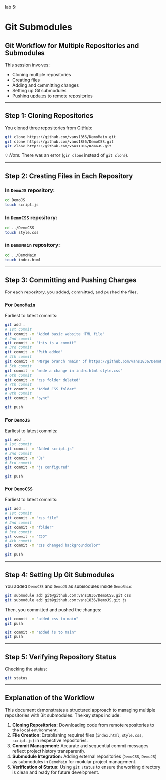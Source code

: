 lab 5:

# **Git Submodules**

## **Git Workflow for Multiple Repositories and Submodules**

This session involves:

- Cloning multiple repositories
- Creating files
- Adding and committing changes
- Setting up Git submodules
- Pushing updates to remote repositories

---

## **Step 1: Cloning Repositories**

You cloned three repositories from GitHub:

```sh
git clone https://github.com/vans1836/DemoMain.git
git clone https://github.com/vans1836/DemoCSS.git
git clone https://github.com/vans1836/DemoJS.git
```

💡 *Note:* There was an error (`gir clone` instead of `git clone`).

---

## **Step 2: Creating Files in Each Repository**

### In `DemoJS` repository:
```sh
cd DemoJS
touch script.js
```

### In `DemoCSS` repository:
```sh
cd ../DemoCSS
touch style.css
```

### In `DemoMain` repository:
```sh
cd ../DemoMain
touch index.html
```

---

## **Step 3: Committing and Pushing Changes**

For each repository, you added, committed, and pushed the files.

### For `DemoMain`
Earliest to latest commits:
```sh
git add .
# 1st commit
git commit -m "Added basic website HTML file"
# 2nd commit
git commit -m "this is a commit"
# 3rd commit
git commit -m "Path added"
# 4th commit
git commit -m "Merge branch 'main' of https://github.com/vans1836/DemoMain"
# 5th commit
git commit -m "made a change in index.html style.css"
# 6th commit
git commit -m "css folder deleted"
# 7th commit
git commit -m "Added CSS folder"
# 8th commit
git commit -m "sync"

git push
```

### For `DemoJS`
Earliest to latest commits:
```sh
git add .
# 1st commit
git commit -m "Added script.js"
# 2nd commit
git commit -m "Js"
# 3rd commit
git commit -m "js configured"

git push
```

### For `DemoCSS`
Earliest to latest commits:
```sh
git add .
# 1st commit
git commit -m "css file"
# 2nd commit
git commit -m "folder"
# 3rd commit
git commit -m "CSS"
# 4th commit
git commit -m "css changed backgroundcolor"

git push
```

---

## **Step 4: Setting Up Git Submodules**

You added `DemoCSS` and `DemoJS` as submodules inside `DemoMain`:

```sh
git submodule add git@github.com:vans1836/DemoCSS.git css
git submodule add git@github.com:vans1836/DemoJS.git js
```

Then, you committed and pushed the changes:

```sh
git commit -m "added css to main"
git push
```

```sh
git commit -m "added js to main"
git push
```

---

## **Step 5: Verifying Repository Status**

Checking the status:

```sh
git status
```
---

## **Explanation of the Workflow**

This document demonstrates a structured approach to managing multiple repositories with Git submodules. The key steps include:

1. **Cloning Repositories:** Downloading code from remote repositories to the local environment.
2. **File Creation:** Establishing required files (`index.html`, `style.css`, `script.js`) in respective repositories.
3. **Commit Management:** Accurate and sequential commit messages reflect project history transparently.
4. **Submodule Integration:** Adding external repositories (`DemoCSS`, `DemoJS`) as submodules in `DemoMain` for modular project management.
5. **Verification of Status:** Using `git status` to ensure the working directory is clean and ready for future development.
